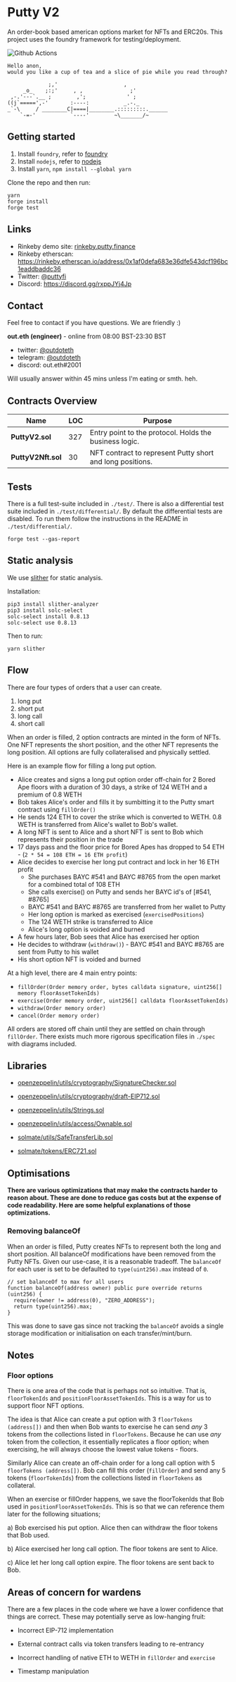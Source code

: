# Putty V2

An order-book based american options market for NFTs and ERC20s.
This project uses the foundry framework for testing/deployment.

![Github Actions](https://github.com/foundry-rs/forge-template/workflows/Tests/badge.svg)

```
Hello anon,
would you like a cup of tea and a slice of pie while you read through?

             ;,'                     ,
     _o_    ;:;'     , ,               ;'
 ,-.'---`.__ ;        ,';             ' ;
((j`=====',-'       :----:           _.-._
_`-\     / ________C|====|________.:::::::::.______
    `-=-'           `----'        ~\_______/~
```

## Getting started

1. Install `foundry`, refer to [foundry](https://github.com/foundry-rs/foundry)
2. Install `nodejs`, refer to [nodejs](https://nodejs.org/en/)
3. Install `yarn`, `npm install --global yarn`

Clone the repo and then run:

```
yarn
forge install
forge test
```

## Links

- Rinkeby demo site: [rinkeby.putty.finance](https://rinkeby.putty.finance)
- Rinkeby etherscan: https://rinkeby.etherscan.io/address/0x1af0defa683e36dfe543dcf196bc1eaddbaddc36
- Twitter: [@puttyfi](https://twitter.com/puttyfi)
- Discord: https://discord.gg/rxppJYj4Jp

## Contact

Feel free to contact if you have questions. We are friendly :)

**out.eth (engineer)** - online from 08:00 BST-23:30 BST

- twitter: [@outdoteth](https://twitter.com/outdoteth)
- telegram: [@outdoteth](https://t.me/outdoteth)
- discord: out.eth#2001

Will usually answer within 45 mins unless I'm eating or smth. heh.

## Contracts Overview

| Name               | LOC | Purpose                                                   |
| ------------------ | --- | --------------------------------------------------------- |
| **PuttyV2.sol**    | 327 | Entry point to the protocol. Holds the business logic.    |
| **PuttyV2Nft.sol** | 30  | NFT contract to represent Putty short and long positions. |

## Tests

There is a full test-suite included in `./test/`. There is also a differential test suite included in `./test/differential/`. By default the differential tests are disabled. To run them follow the instructions in the README in `./test/differential/`.

```
forge test --gas-report
```

## Static analysis

We use [slither](https://github.com/crytic/slither) for static analysis.

Installation:

```
pip3 install slither-analyzer
pip3 install solc-select
solc-select install 0.8.13
solc-select use 0.8.13
```

Then to run:

```
yarn slither
```

## Flow

There are four types of orders that a user can create.

1. long put
2. short put
3. long call
4. short call

When an order is filled, 2 option contracts are minted in the form of NFTs. One NFT represents the short position, and the other NFT represents the long position. All options are fully collateralised and physically settled.

Here is an example flow for filling a long put option.

- Alice creates and signs a long put option order off-chain for 2 Bored Ape floors with a duration of 30 days, a strike of 124 WETH and a premium of 0.8 WETH
- Bob takes Alice's order and fills it by sumbitting it to the Putty smart contract using `fillOrder()`
- He sends 124 ETH to cover the strike which is converted to WETH. 0.8 WETH is transferred from Alice's wallet to Bob's wallet.
- A long NFT is sent to Alice and a short NFT is sent to Bob which represents their position in the trade
- 17 days pass and the floor price for Bored Apes has dropped to 54 ETH - (`2 * 54 = 108 ETH = 16 ETH profit`)
- Alice decides to exercise her long put contract and lock in her 16 ETH profit
  - She purchases BAYC #541 and BAYC #8765 from the open market for a combined total of 108 ETH
  - She calls exercise() on Putty and sends her BAYC id's of [#541, #8765]
  - BAYC #541 and BAYC #8765 are transferred from her wallet to Putty
  - Her long option is marked as exercised (`exercisedPositions`)
  - The 124 WETH strike is transferred to Alice
  - Alice's long option is voided and burned
- A few hours later, Bob sees that Alice has exercised her option
- He decides to withdraw (`withdraw()`) - BAYC #541 and BAYC #8765 are sent from Putty to his wallet
- His short option NFT is voided and burned

At a high level, there are 4 main entry points:

- `fillOrder(Order memory order, bytes calldata signature, uint256[] memory floorAssetTokenIds)`
- `exercise(Order memory order, uint256[] calldata floorAssetTokenIds)`
- `withdraw(Order memory order)`
- `cancel(Order memory order)`

All orders are stored off chain until they are settled on chain through `fillOrder`.
There exists much more rigorous specification files in `./spec` with diagrams included.

## Libraries

- [openzeppelin/utils/cryptography/SignatureChecker.sol](https://github.com/OpenZeppelin/openzeppelin-contracts/blob/6766b2de3bd0473bb7107fd8f83ef8c83c5b1fb3/contracts/utils/cryptography/SignatureChecker.sol)

- [openzeppelin/utils/cryptography/draft-EIP712.sol](https://github.com/OpenZeppelin/openzeppelin-contracts/blob/6766b2de3bd0473bb7107fd8f83ef8c83c5b1fb3/contracts/utils/cryptography/draft-EIP712.sol)

- [openzeppelin/utils/Strings.sol](https://github.com/OpenZeppelin/openzeppelin-contracts/blob/6766b2de3bd0473bb7107fd8f83ef8c83c5b1fb3/contracts/utils/Strings.sol)

- [openzeppelin/utils/access/Ownable.sol](https://github.com/OpenZeppelin/openzeppelin-contracts/blob/6766b2de3bd0473bb7107fd8f83ef8c83c5b1fb3/contracts/access/Ownable.sol)

- [solmate/utils/SafeTransferLib.sol](https://github.com/Rari-Capital/solmate/blob/eaaccf88ac5290299884437e1aee098a96583d54/src/utils/SafeTransferLib.sol)

- [solmate/tokens/ERC721.sol](https://github.com/Rari-Capital/solmate/blob/eaaccf88ac5290299884437e1aee098a96583d54/src/tokens/ERC721.sol)

## Optimisations

**There are various optimizations that may make the contracts harder to reason about. These are done to reduce gas costs but at the expense of code readability. Here are some helpful explanations of those optimizations.**

### Removing balanceOf

When an order is filled, Putty creates NFTs to represent both the long and short position.
All balanceOf modifications have been removed from the Putty NFTs.
Given our use-case, it is a reasonable tradeoff.
The `balanceOf` for each user is set to be defaulted to `type(uint256).max` instead of `0`.

```solidity
// set balanceOf to max for all users
function balanceOf(address owner) public pure override returns (uint256) {
  require(owner != address(0), "ZERO_ADDRESS");
  return type(uint256).max;
}

```

This was done to save gas since not tracking the `balanceOf` avoids a single storage modification or initialisation on each transfer/mint/burn.

## Notes

### Floor options

There is one area of the code that is perhaps not so intuitive. That is, `floorTokenIds` and `positionFloorAssetTokenIds`. This is a way for us to support floor NFT options.

The idea is that Alice can create a put option with 3 `floorTokens (address[])` and then when Bob wants to exercise he can send _any_ 3 tokens from the collections listed in `floorTokens`. Because he can use _any_ token from the collection, it essentially replicates a floor option; when exercising, he will always choose the lowest value tokens - floors.

Similarly Alice can create an off-chain order for a long call option with 5 `floorTokens (address[])`. Bob can fill this order (`fillOrder`) and send any 5 tokens (`floorTokenIds`) from the collections listed in `floorTokens` as collateral.

When an exercise or fillOrder happens, we save the floorTokenIds that Bob used in `positionFloorAssetTokenIds`. This is so that we can reference them later for the following situations;

a) Bob exercised his put option. Alice then can withdraw the floor tokens that Bob used.

b) Alice exercised her long call option. The floor tokens are sent to Alice.

c) Alice let her long call option expire. The floor tokens are sent back to Bob.

## Areas of concern for wardens

There are a few places in the code where we have a lower confidence that things are correct. These may potentially serve as low-hanging fruit:

- Incorrect EIP-712 implementation

- External contract calls via token transfers leading to re-entrancy

- Incorrect handling of native ETH to WETH in `fillOrder` and `exercise`

- Timestamp manipulation
